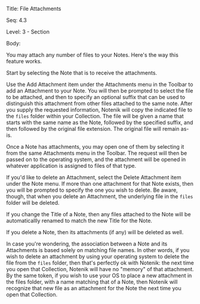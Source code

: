 Title:  File Attachments

Seq:    4.3

Level:  3 - Section

Body: 

You may attach any number of files to your Notes. Here's the way this feature works. 

Start by selecting the Note that is to receive the attachments. 

Use the Add Attachment item under the Attachments menu in the Toolbar to add an Attachment to your Note. You will then be prompted to select the file to be attached, and then to specify an optional suffix that can be used to distinguish this attachment from other files attached to the same note. After you supply the requested information, Notenik will copy the indicated file to the `files` folder within your Collection. The file will be given a name that starts with the same name as the Note, followed by the specified suffix, and then followed by the original file extension. The original file will remain as-is. 

Once a Note has attachments, you may open one of them by selecting it from the same Attachments menu in the Toolbar. The request will then be passed on to the operating system, and the attachment will be opened in whatever application is assigned to files of that type. 

If you'd like to delete an Attachment, select the Delete Attachment item under the Note menu. If more than one attachment for that Note exists, then you will be prompted to specify the one you wish to delete. Be aware, though, that when you delete an Attachment, the underlying file in the `files` folder will be deleted. 

If you change the Title of a Note, then any files attached to the Note will be automaticallly renamed to match the new Title for the Note. 

If you delete a Note, then its attachments (if any) will be deleted as well. 

In case you're wondering, the association between a Note and its Attachments is based solely on matching file names. In other words, if you wish to delete an attachment by using your operating system to delete the file from the `files` folder, then that's perfectly ok with Notenik: the next time you open that Collection, Notenik will have no "memory" of that attachment. By the same token, if you wish to use your OS to place a new attachment in the files folder, with a name matching that of a Note, then Notenik will recognize that new file as an attachment for the Note the next time you open that Collection.

